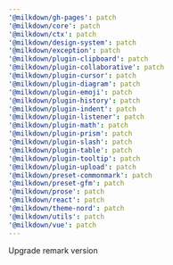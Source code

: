 ```yaml
---
'@milkdown/gh-pages': patch
'@milkdown/core': patch
'@milkdown/ctx': patch
'@milkdown/design-system': patch
'@milkdown/exception': patch
'@milkdown/plugin-clipboard': patch
'@milkdown/plugin-collaborative': patch
'@milkdown/plugin-cursor': patch
'@milkdown/plugin-diagram': patch
'@milkdown/plugin-emoji': patch
'@milkdown/plugin-history': patch
'@milkdown/plugin-indent': patch
'@milkdown/plugin-listener': patch
'@milkdown/plugin-math': patch
'@milkdown/plugin-prism': patch
'@milkdown/plugin-slash': patch
'@milkdown/plugin-table': patch
'@milkdown/plugin-tooltip': patch
'@milkdown/plugin-upload': patch
'@milkdown/preset-commonmark': patch
'@milkdown/preset-gfm': patch
'@milkdown/prose': patch
'@milkdown/react': patch
'@milkdown/theme-nord': patch
'@milkdown/utils': patch
'@milkdown/vue': patch
---
```


Upgrade remark version
